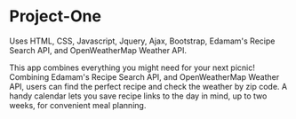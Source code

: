 # Project-One

Uses HTML, CSS, Javascript, Jquery, Ajax, Bootstrap, Edamam's Recipe Search API, and OpenWeatherMap Weather API.

This app combines everything you might need for your next picnic! Combining Edamam's Recipe
Search API, and OpenWeatherMap Weather API, users can find the perfect recipe and check the
weather by zip code. A handy calendar lets you save recipe links to the day in mind, up
to two weeks, for convenient meal planning.
